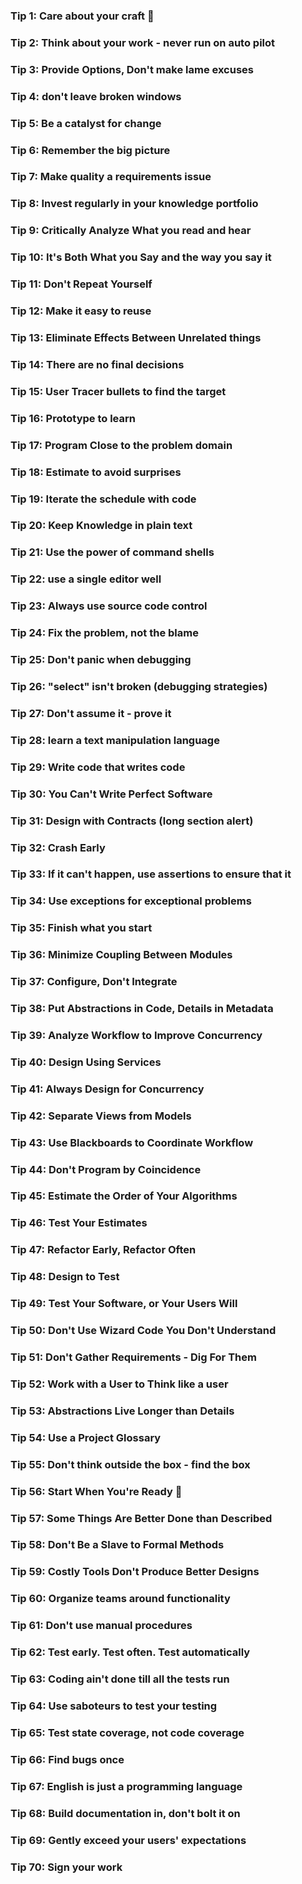 ### Tip 1: Care about your craft 💚
### Tip 2: Think about your work - never run on auto pilot
### Tip 3: Provide Options, Don't make lame excuses
### Tip 4: don't leave broken windows
### Tip 5: Be a catalyst for change
### Tip 6: Remember the big picture
### Tip 7: Make quality a requirements issue
### Tip 8: Invest regularly in your knowledge portfolio
### Tip 9: Critically Analyze What you read and hear
### Tip 10: It's Both What you Say and the way you say it
### Tip 11: Don't Repeat Yourself
### Tip 12: Make it easy to reuse
### Tip 13: Eliminate Effects Between Unrelated things
### Tip 14: There are no final decisions
### Tip 15: User Tracer bullets to find the target
### Tip 16: Prototype to learn
### Tip 17: Program Close to the problem domain
### Tip 18: Estimate to avoid surprises
### Tip 19: Iterate the schedule with code
### Tip 20: Keep Knowledge in plain text
### Tip 21: Use the power of command shells
### Tip 22: use a single editor well
### Tip 23: Always use source code control
### Tip 24: Fix the problem, not the blame
### Tip 25: Don't panic when debugging
### Tip 26: "select" isn't broken (debugging strategies)
### Tip 27: Don't assume it - prove it
### Tip 28: learn a text manipulation language
### Tip 29: Write code that writes code
### Tip 30: You Can't Write Perfect Software
### Tip 31: Design with Contracts (long section alert)
### Tip 32: Crash Early
### Tip 33: If it can't happen, use assertions to ensure that it
### Tip 34: Use exceptions for exceptional problems
### Tip 35: Finish what you start
### Tip 36: Minimize Coupling Between Modules
### Tip 37: Configure, Don't Integrate
### Tip 38: Put Abstractions in Code, Details in Metadata
### Tip 39: Analyze Workflow to Improve Concurrency
### Tip 40: Design Using Services
### Tip 41: Always Design for Concurrency
### Tip 42: Separate Views from Models
### Tip 43: Use Blackboards to Coordinate Workflow
### Tip 44: Don't Program by Coincidence
### Tip 45: Estimate the Order of Your Algorithms
### Tip 46: Test Your Estimates
### Tip 47: Refactor Early, Refactor Often
### Tip 48: Design to Test
### Tip 49: Test Your Software, or Your Users Will
### Tip 50: Don't Use Wizard Code You Don't Understand
### Tip 51: Don't Gather Requirements - Dig For Them
### Tip 52: Work with a User to Think like a user
### Tip 53: Abstractions Live Longer than Details
### Tip 54: Use a Project Glossary
### Tip 55: Don't think outside the box - find the box
### Tip 56: Start When You're Ready 💚
### Tip 57: Some Things Are Better Done than Described
### Tip 58: Don't Be a Slave to Formal Methods
### Tip 59: Costly Tools Don't Produce Better Designs
### Tip 60: Organize teams around functionality
### Tip 61: Don't use manual procedures
### Tip 62: Test early. Test often. Test automatically
### Tip 63: Coding ain't done till all the tests run
### Tip 64: Use saboteurs to test your testing
### Tip 65: Test state coverage, not code coverage
### Tip 66: Find bugs once
### Tip 67: English is just a programming language
### Tip 68: Build documentation in, don't bolt it on
### Tip 69: Gently exceed your users' expectations
### Tip 70: Sign your work
